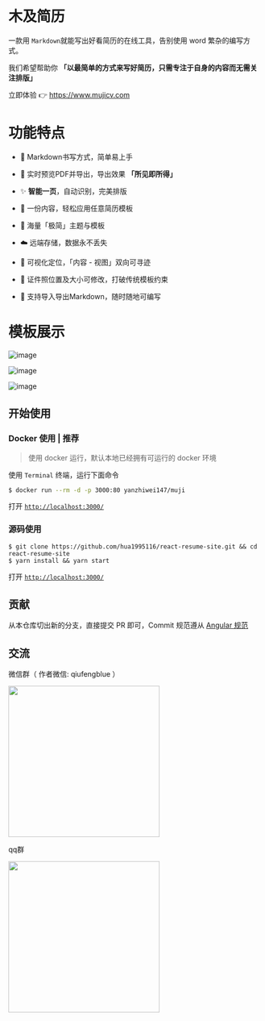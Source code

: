 # 木及简历

一款用 `Markdown`就能写出好看简历的在线工具，告别使用 word 繁杂的编写方式。

我们希望帮助你 **「以最简单的方式来写好简历，只需专注于自身的内容而无需关注排版」**

立即体验 👉  https://www.mujicv.com

# 功能特点

- 📝 Markdown书写方式，简单易上手

- 🚀 实时预览PDF并导出，导出效果 **「所见即所得」**

- ✨  **智能一页**，自动识别，完美排版

- 🌟 一份内容，轻松应用任意简历模板

- 🎏 海量「极简」主题与模板

- ☁️ 远端存储，数据永不丢失

- 🎯 可视化定位，「内容 - 视图」双向可寻迹

- 📎 证件照位置及大小可修改，打破传统模板约束

- 🥁 支持导入导出Markdown，随时随地可编写

# 模板展示

![image](https://user-images.githubusercontent.com/12070073/134211577-ce58db6c-bfde-4af9-b73a-a5948e98481a.png)

![image](https://user-images.githubusercontent.com/12070073/134211433-72dfbd88-ebc2-4fb1-bb35-675a624dbfce.png)

![image](https://user-images.githubusercontent.com/12070073/134211967-9457fbb0-67b2-4f5d-b3b1-41cbc9b74532.png)


## 开始使用

### Docker 使用 | 推荐

> 使用 docker 运行，默认本地已经拥有可运行的 docker 环境

使用 `Terminal` 终端，运行下面命令

```sh
$ docker run --rm -d -p 3000:80 yanzhiwei147/muji
```

打开 [`http://localhost:3000/`](http://localhost:3000/)

### 源码使用

```
$ git clone https://github.com/hua1995116/react-resume-site.git && cd react-resume-site
$ yarn install && yarn start 
```

打开 [`http://localhost:3000/`](http://localhost:3000/)

## 贡献

从本仓库切出新的分支，直接提交 PR 即可，Commit 规范遵从 [Angular 规范](https://docs.google.com/document/d/1QrDFcIiPjSLDn3EL15IJygNPiHORgU1_OOAqWjiDU5Y/edit#heading=h.greljkmo14y0)

## 交流

微信群（ 作者微信: qiufengblue ）

<img src="https://user-images.githubusercontent.com/12070073/134554185-e650e9bd-cde1-4182-9fbe-1ad3f60ef6e1.png" width="300" />


qq群

<img src="https://s3.qiufeng.blue/muji/qq-group.png" width="300" />


